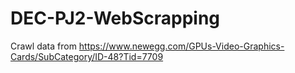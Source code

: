 # DEC-PJ2-WebScrapping

Crawl data from https://www.newegg.com/GPUs-Video-Graphics-Cards/SubCategory/ID-48?Tid=7709
